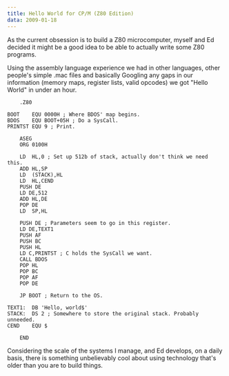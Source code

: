```yaml
---
title: Hello World for CP/M (Z80 Edition)
data: 2009-01-18
---
```


As the current obsession is to build a Z80 microcomputer, myself and Ed decided
it might be a good idea to be able to actually write some Z80 programs.

Using the assembly language experience we had in other languages, other people's
simple .mac files and basically Googling any gaps in our information (memory
maps, register lists, valid opcodes) we got "Hello World" in under an hour.

```
	.Z80

BOOT    EQU 0000H ; Where BDOS' map begins.
BDOS    EQU BOOT+05H ; Do a SysCall.
PRINTST EQU 9 ; Print.

	ASEG
	ORG 0100H

	LD  HL,0 ; Set up 512b of stack, actually don't think we need this.
	ADD HL,SP
	LD  (STACK),HL
	LD  HL,CEND
	PUSH DE
	LD DE,512
	ADD HL,DE
	POP DE
	LD  SP,HL

	PUSH DE ; Parameters seem to go in this register.
	LD DE,TEXT1
	PUSH AF
	PUSH BC
	PUSH HL
	LD C,PRINTST ; C holds the SysCall we want.
	CALL BDOS
	POP HL
	POP BC
	POP AF
	POP DE

	JP BOOT ; Return to the OS.

TEXT1:	DB 'Hello, world$'
STACK:	DS 2 ; Somewhere to store the original stack. Probably unneeded.
CEND	EQU $

	END	
```

Considering the scale of the systems I manage, and Ed develops, on a daily
basis, there is something unbelievably cool about using technology that's older
than you are to build things.